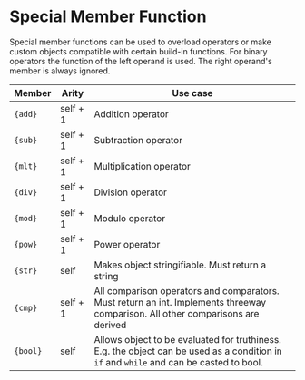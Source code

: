 # Special Member Function

Special member functions can be used to overload operators or make custom objects compatible with certain build-in functions. 
For binary operators the function of the left operand is used. The right operand's member is always ignored.

| Member   | Arity    | Use case                                                                                                                                |
| -------- | -------- | --------------------------------------------------------------------------------------------------------------------------------------- |
| `{add}`  | self + 1 | Addition operator                                                                                                                       |
| `{sub}`  | self + 1 | Subtraction operator                                                                                                                    |
| `{mlt}`  | self + 1 | Multiplication operator                                                                                                                 |
| `{div}`  | self + 1 | Division operator                                                                                                                       |
| `{mod}`  | self + 1 | Modulo operator                                                                                                                         |
| `{pow}`  | self + 1 | Power operator                                                                                                                          |
| `{str}`  | self     | Makes object stringifiable. Must return a string                                                                                        |
| `{cmp}`  | self + 1 | All comparison operators and comparators. Must return an int. Implements threeway comparison. All other comparisons are derived         |
| `{bool}` | self     | Allows object to be evaluated for truthiness. E.g. the object can be used as a condition in `if` and `while` and can be casted to bool. |

